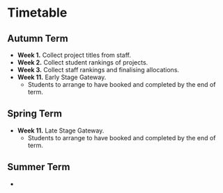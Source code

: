 # Timetable

## Autumn Term
* **Week 1.** Collect project titles from staff.
* **Week 2.** Collect student rankings of projects.
* **Week 3.** Collect staff rankings and finalising allocations.
* **Week 11.** Early Stage Gateway.
	* Students to arrange to have booked and completed by the end of term.

## Spring Term
* **Week 11.** Late Stage Gateway.
	* Students to arrange to have booked and completed by the end of term.

## Summer Term
* 